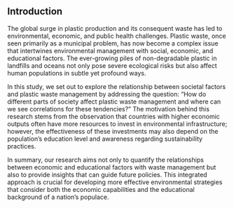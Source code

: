 ## Introduction
The global surge in plastic production and its consequent waste has led to environmental, economic, and public health challenges. Plastic waste, once seen primarily as a municipal problem, has now become a complex issue that intertwines environmental management with social, economic, and educational factors. The ever-growing piles of non-degradable plastic in landfills and oceans not only pose severe ecological risks but also affect human populations in subtle yet profound ways.

In this study, we set out to explore the relationship between societal factors and plastic waste management by addressing the question: “How do different parts of society affect plastic waste management and where can we see correlations for these tendencies?” The motivation behind this research stems from the observation that countries with higher economic outputs often have more resources to invest in environmental infrastructure; however, the effectiveness of these investments may also depend on the population’s education level and awareness regarding sustainability practices.

In summary, our research aims not only to quantify the relationships between economic and educational factors with waste management but also to provide insights that can guide future policies. This integrated approach is crucial for developing more effective environmental strategies that consider both the economic capabilities and the educational background of a nation’s populace.
